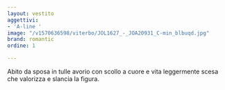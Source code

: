 ```yaml
---
layout: vestito
aggettivi:
- 'A-line '
image: "/v1570636598/viterbo/JOL1627_-_JOA20931_C-min_blbuqd.jpg"
brand: romantic
ordine: 1

---
```

Abito da sposa in tulle avorio con scollo a cuore e vita leggermente scesa che valorizza e slancia la figura.